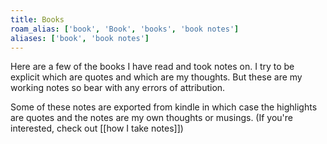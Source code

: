 ```yaml
---
title: Books
roam_alias: ['book', 'Book', 'books', 'book notes']
aliases: ['book', 'book notes']
---
```


Here are a few of the books I have read and took notes on. I try to be explicit which are quotes and which are my thoughts. But these are my working notes so bear with any errors of attribution.

Some of these notes are exported from kindle in which case the highlights are quotes and the notes are my own thoughts or musings. (If you're interested, check out [[how I take notes]])

